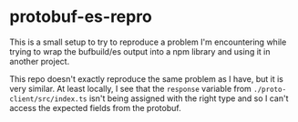 # protobuf-es-repro

This is a small setup to try to reproduce a problem I'm encountering while trying to wrap the bufbuild/es output into a npm library and using it in another project.

This repo doesn't exactly reproduce the same problem as I have, but it is very similar. At least locally, I see that the `response` variable from `./proto-client/src/index.ts` isn't being assigned with the right type and so I can't access the expected fields from the protobuf.